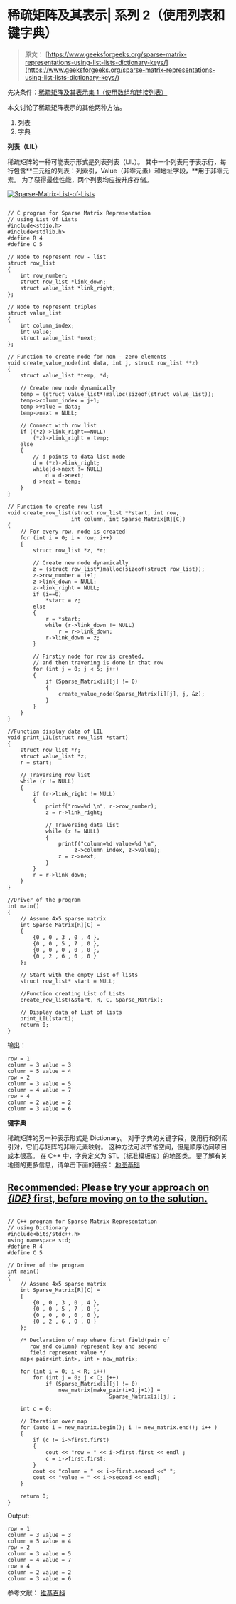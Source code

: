 # 稀疏矩阵及其表示| 系列 2（使用列表和键字典）

> 原文： [https://www.geeksforgeeks.org/sparse-matrix-representations-using-list-lists-dictionary-keys/](https://www.geeksforgeeks.org/sparse-matrix-representations-using-list-lists-dictionary-keys/)

先决条件：[稀疏矩阵及其表示集 1（使用数组和链接列表）](https://www.geeksforgeeks.org/sparse-matrix-representation/)

本文讨论了稀疏矩阵表示的其他两种方法。

1.  列表
2.  字典

**列表（LIL）**

稀疏矩阵的一种可能表示形式是列表列表（LIL）。 其中一个列表用于表示行，每行包含**三元组的列表：列索引，Value（非零元素）和地址字段，**用于非零元素。 为了获得最佳性能，两个列表均应按升序存储。

[![Sparse-Matrix-List-of-Lists](img/7c525e1f88a43789ac605a13e85f2a1a.png)](https://media.geeksforgeeks.org/wp-content/uploads/Sparse-Matrix-List-of-Lists2.png) 



```

// C program for Sparse Matrix Representation 
// using List Of Lists 
#include<stdio.h> 
#include<stdlib.h> 
#define R 4 
#define C 5 

// Node to represent row - list 
struct row_list 
{ 
    int row_number; 
    struct row_list *link_down; 
    struct value_list *link_right; 
}; 

// Node to represent triples 
struct value_list 
{ 
    int column_index; 
    int value; 
    struct value_list *next; 
}; 

// Function to create node for non - zero elements 
void create_value_node(int data, int j, struct row_list **z) 
{ 
    struct value_list *temp, *d; 

    // Create new node dynamically 
    temp = (struct value_list*)malloc(sizeof(struct value_list)); 
    temp->column_index = j+1; 
    temp->value = data; 
    temp->next = NULL; 

    // Connect with row list 
    if ((*z)->link_right==NULL) 
        (*z)->link_right = temp; 
    else
    { 
        // d points to data list node 
        d = (*z)->link_right; 
        while(d->next != NULL) 
            d = d->next; 
        d->next = temp; 
    } 
} 

// Function to create row list 
void create_row_list(struct row_list **start, int row, 
                    int column, int Sparse_Matrix[R][C]) 
{ 
    // For every row, node is created 
    for (int i = 0; i < row; i++) 
    { 
        struct row_list *z, *r; 

        // Create new node dynamically 
        z = (struct row_list*)malloc(sizeof(struct row_list)); 
        z->row_number = i+1; 
        z->link_down = NULL; 
        z->link_right = NULL; 
        if (i==0) 
            *start = z; 
        else
        { 
            r = *start; 
            while (r->link_down != NULL) 
                r = r->link_down; 
            r->link_down = z; 
        } 

        // Firstiy node for row is created, 
        // and then travering is done in that row 
        for (int j = 0; j < 5; j++) 
        { 
            if (Sparse_Matrix[i][j] != 0) 
            { 
                create_value_node(Sparse_Matrix[i][j], j, &z); 
            } 
        } 
    } 
} 

//Function display data of LIL 
void print_LIL(struct row_list *start) 
{ 
    struct row_list *r; 
    struct value_list *z; 
    r = start; 

    // Traversing row list 
    while (r != NULL) 
    { 
        if (r->link_right != NULL) 
        { 
            printf("row=%d \n", r->row_number); 
            z = r->link_right; 

            // Traversing data list 
            while (z != NULL) 
            { 
                printf("column=%d value=%d \n", 
                     z->column_index, z->value); 
                z = z->next; 
            } 
        } 
        r = r->link_down; 
    } 
} 

//Driver of the program 
int main() 
{ 
    // Assume 4x5 sparse matrix 
    int Sparse_Matrix[R][C] = 
    { 
        {0 , 0 , 3 , 0 , 4 }, 
        {0 , 0 , 5 , 7 , 0 }, 
        {0 , 0 , 0 , 0 , 0 }, 
        {0 , 2 , 6 , 0 , 0 } 
    }; 

    // Start with the empty List of lists 
    struct row_list* start = NULL; 

    //Function creating List of Lists 
    create_row_list(&start, R, C, Sparse_Matrix); 

    // Display data of List of lists 
    print_LIL(start); 
    return 0; 
} 

```

输出：

```
row = 1 
column = 3 value = 3 
column = 5 value = 4 
row = 2 
column = 3 value = 5 
column = 4 value = 7 
row = 4 
column = 2 value = 2 
column = 3 value = 6 

```

**键字典**

稀疏矩阵的另一种表示形式是 Dictionary。 对于字典的关键字段，使用行和列索引对，它们与矩阵的非零元素映射。 这种方法可以节省空间，但是顺序访问项目成本很高。
在 C++ 中，字典定义为 STL（标准模板库）的地图类。 要了解有关地图的更多信息，请单击下面的链接：
[地图基础](http://quiz.geeksforgeeks.org/map-associative-containers-the-c-standard-template-library-stl/)

## [Recommended: Please try your approach on ***{IDE}*** first, before moving on to the solution.](https://ide.geeksforgeeks.org/)

```

// C++ program for Sparse Matrix Representation 
// using Dictionary 
#include<bits/stdc++.h> 
using namespace std; 
#define R 4 
#define C 5 

// Driver of the program 
int main() 
{ 
    // Assume 4x5 sparse matrix 
    int Sparse_Matrix[R][C] = 
    { 
        {0 , 0 , 3 , 0 , 4 }, 
        {0 , 0 , 5 , 7 , 0 }, 
        {0 , 0 , 0 , 0 , 0 }, 
        {0 , 2 , 6 , 0 , 0 } 
    }; 

    /* Declaration of map where first field(pair of 
       row and column) represent key and second 
       field represent value */
    map< pair<int,int>, int > new_matrix; 

    for (int i = 0; i < R; i++) 
        for (int j = 0; j < C; j++) 
            if (Sparse_Matrix[i][j] != 0) 
                new_matrix[make_pair(i+1,j+1)] = 
                                Sparse_Matrix[i][j] ; 

    int c = 0; 

    // Iteration over map 
    for (auto i = new_matrix.begin(); i != new_matrix.end(); i++ ) 
    { 
        if (c != i->first.first) 
        { 
            cout << "row = " << i->first.first << endl ; 
            c = i->first.first; 
        } 
        cout << "column = " << i->first.second <<" "; 
        cout << "value = " << i->second << endl; 
    } 

    return 0; 
} 

```

Output:

```
row = 1
column = 3 value = 3
column = 5 value = 4
row = 2
column = 3 value = 5
column = 4 value = 7
row = 4
column = 2 value = 2
column = 3 value = 6

```

参考文献：
[维基百科](https://en.wikipedia.org/wiki/Sparse_matrix)
